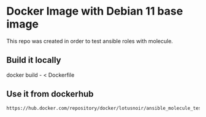 # Docker Image with Debian 11 base image

This repo was created in order to test ansible roles with molecule.

## Build it locally

docker build - < Dockerfile

## Use it from dockerhub

    https://hub.docker.com/repository/docker/lotusnoir/ansible_molecule_test_images:debian11
